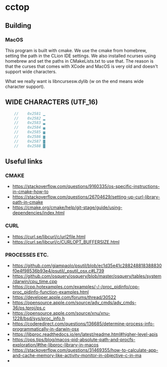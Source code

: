 # cctop

## Building

### MacOS

This program is built with cmake.  We use the cmake from homebrew, setting the 
path in the CLion IDE settings.  We also installed ncurses using homebrew and 
set the paths in CMakeLists.txt to use that.  The reason is that the curses
that comes with XCode and MacOS is very old and doesn't support wide characters.

What we really want is libncursesw.dylib (w on the end means wide character support).

## WIDE CHARACTERS (UTF_16)
```c++
    //    0x2581 ▁
    //    0x2582 ▂
    //    0x2583 ▃
    //    0x2584 ▄
    //    0x2585 ▅
    //    0x2586 ▆
    //    0x2587 ▇
    //    0x2588 █

```
## Useful links

### CMAKE
* https://stackoverflow.com/questions/9160335/os-specific-instructions-in-cmake-how-to
* https://stackoverflow.com/questions/26704629/setting-up-curl-library-path-in-cmake
* https://cmake.org/cmake/help/git-stage/guide/using-dependencies/index.html

### CURL
* https://curl.se/libcurl/c/url2file.html
* https://curl.se/libcurl/c/CURLOPT_BUFFERSIZE.html

### PROCESSES ETC.
* https://github.com/giampaolo/psutil/blob/ec1d35e41c288248818388830f0e4f98536b93e4/psutil/_psutil_osx.c#L739
* https://github.com/osquery/osquery/blob/master/osquery/tables/system/darwin/cpu_time.cpp
* https://cpp.hotexamples.com/examples/-/-/proc_pidinfo/cpp-proc_pidinfo-function-examples.html
* https://developer.apple.com/forums/thread/30522
* https://opensource.apple.com/source/adv_cmds/adv_cmds-36/ps.tproj/ps.c
* https://opensource.apple.com/source/xnu/xnu-1228/bsd/sys/proc_info.h
* https://coderedirect.com/questions/136685/determine-process-info-programmatically-in-darwin-osx
* https://libproc.readthedocs.io/en/latest/readme.html#higher-level-apis
* https://ops.tips/blog/macos-pid-absolute-path-and-procfs-exploration/#the-libproc-library-in-macos
* https://stackoverflow.com/questions/31469355/how-to-calculate-app-and-cache-memory-like-activity-monitor-in-objective-c-in-ma
* 

